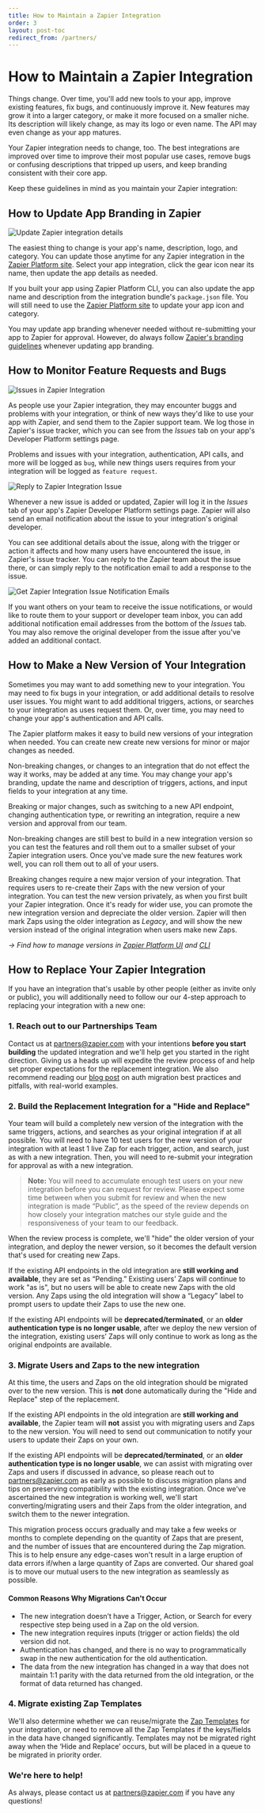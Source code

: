```yaml
---
title: How to Maintain a Zapier Integration
order: 3
layout: post-toc
redirect_from: /partners/
---
```


# How to Maintain a Zapier Integration

Things change. Over time, you'll add new tools to your app, improve existing features, fix bugs, and continuously improve it. New features may grow it into a larger category, or make it more focused on a smaller niche. Its description will likely change, as may its logo or even name. The API may even change as your app matures.

Your Zapier integration needs to change, too. The best integrations are improved over time to improve their most popular use cases, remove bugs or confusing descriptions that tripped up users, and keep branding consistent with their core app.

Keep these guidelines in mind as you maintain your Zapier integration:

## How to Update App Branding in Zapier

![Update Zapier integration details](https://cdn.zapier.com/storage/photos/1075ef17df9d18db368adaed7e1d24bc.png)

The easiest thing to change is your app's name, description, logo, and category. You can update those anytime for any Zapier integration in the [Zapier Platform site](https://zapier.com/app/developer). Select your app integration, click the gear icon near its name, then update the app details as needed.

If you built your app using Zapier Platform CLI, you can also update the app name and description from the integration bundle's `package.json` file. You will still need to use the [Zapier Platform site](https://zapier.com/app/developer) to update your app icon and category.

You may update app branding whenever needed without re-submitting your app to Zapier for approval. However, do always follow [Zapier's branding guidelines](https://platform.zapier.com/partners/planning-guide) whenever updating app branding.

## How to Monitor Feature Requests and Bugs

![Issues in Zapier Integration](https://cdn.zapier.com/storage/photos/7e214665d64998a7cc8c3276e5b8f86f.png)

As people use your Zapier integration, they may encounter buggs and problems with your integration, or think of new ways they'd like to use your app with Zapier, and send them to the Zapier support team. We log those in Zapier's issue tracker, which you can see from the _Issues_ tab on your app's Developer Platform settings page.

Problems and issues with your integration, authentication, API calls, and more will be logged as `bug`, while new things users requires from your integration will be logged as `feature request`.

![Reply to Zapier Integration Issue](https://cdn.zapier.com/storage/photos/a793bc2741fd1c82159c01d0a59fe735.png)

Whenever a new issue is added or updated, Zapier will log it in the _Issues_ tab of your app's Zapier Developer Platform settings page. Zapier will also send an email notification about the issue to your integration's original developer.

You can see additional details about the issue, along with the trigger or action it affects and how many users have encountered the issue, in Zapier's issue tracker. You can reply to the Zapier team about the issue there, or can simply reply to the notification email to add a response to the issue.

![Get Zapier Integration Issue Notification Emails](https://cdn.zapier.com/storage/photos/3ac5c7bc98568aac786a7b87fc2695ef.png)

If you want others on your team to receive the issue notifications, or would like to route them to your support or developer team inbox, you can add additional notification email addresses from the bottom of the _Issues_ tab. You may also remove the original developer from the issue after you've added an additional contact.

## How to Make a New Version of Your Integration

Sometimes you may want to add something new to your integration. You may need to fix bugs in your integration, or add additional details to resolve user issues. You might want to add additional triggers, actions, or searches to your integration as uses request them. Or, over time, you may need to change your app's authentication and API calls.

The Zapier platform makes it easy to build new versions of your integration when needed. You can create new create new versions for minor or major changes as needed.

Non-breaking changes, or changes to an integration that do not effect the way it works, may be added at any time. You may change your app's branding, update the name and description of triggers, actions, and input fields to your integration at any time.

Breaking or major changes, such as switching to a new API endpoint, changing authentication type, or rewriting an integration, require a new version and approval from our team.

Non-breaking changes are still best to build in a new integration version so you can test the features and roll them out to a smaller subset of your Zapier integration users. Once you've made sure the new features work well, you can roll them out to all of your users.

Breaking changes require a new major version of your integration. That requires users to re-create their Zaps with the new version of your integration. You can test the new version privately, as when you first built your Zapier integration. Once it's ready for wider use, you can promote the new integration version and depreciate the older version. Zapier will then mark Zaps using the older integration as _Legacy_, and will show the new version instead of the original integration when users make new Zaps.

_→ Find how to manage versions in [Zapier Platform UI](https://platform.zapier.com/docs/versions) and [CLI](https://zapier.github.io/zapier-platform-cli/#deploying-an-app-version)_

## How to Replace Your Zapier Integration

If you have an integration that's usable by other people (either as invite only or public), you will additionally need to follow our our 4-step approach to replacing your integration with a new one:

### 1. Reach out to our Partnerships Team

Contact us at [partners@zapier.com](mailto:partners@zapier.com) with your intentions **before you start building** the updated integration and we'll help get you started in the right direction. Giving us a heads up will expedite the review process of and help set proper expectations for the replacement integration. We also recommend reading our [blog post](https://zapier.com/engineering/api-auth-migration/) on auth migration best practices and pitfalls, with real-world examples.

### 2. Build the Replacement Integration for a "Hide and Replace"

Your team will build a completely new version of the integration with the same triggers, actions, and searches as your original integration if at all possible. You will need to have 10 test users for the new version of your integration with at least 1 live Zap for each trigger, action, and search, just as with a new integration. Then, you will need to re-submit your integration for approval as with a new integration.

> **Note:** You will need to accumulate enough test users on your new integration before you can request for review. Please expect some time between when you submit for review and when the new integration is made “Public”, as the speed of the review depends on how closely your integration matches our style guide and the responsiveness of your team to our feedback.

When the review process is complete, we'll "hide" the older version of your integration, and deploy the newer version, so it becomes the default version that's used for creating new Zaps.

If the existing API endpoints in the old integration are **still working and available**, they are set as “Pending.” Existing users’ Zaps will continue to work "as is", but no users will be able to create new Zaps with the old version. Any Zaps using the old integration will show a “Legacy” label to prompt users to update their Zaps to use the new one.

If the existing API endpoints will be **deprecated/terminated**, or an **older authentication type is no longer usable**, after we deploy the new version of the integration, existing users’ Zaps will only continue to work as long as the original endpoints are available.

### 3. Migrate Users and Zaps to the new integration

At this time, the users and Zaps on the old integration should be migrated over to the new version. This is **not** done automatically during the "Hide and Replace" step of the replacement.

If the existing API endpoints in the old integration are **still working and available**, the Zapier team will **not** assist you with migrating users and Zaps to the new version. You will need to send out communication to notify your users to update their Zaps on your own.

If the existing API endpoints will be **deprecated/terminated**, or an **older authentication type is no longer usable**, we can assist with migrating over Zaps and users if discussed in advance, so please reach out to [partners@zapier.com](mailto:partners@zapier.com) as early as possible to discuss migration plans and tips on preserving compatibility with the existing integration. Once we've ascertained the new integration is working well, we'll start converting/migrating users and their Zaps from the older integration, and switch them to the newer integration.

This migration process occurs gradually and may take a few weeks or months to complete depending on the quantity of Zaps that are present, and the number of issues that are encountered during the Zap migration. This is to help ensure any edge-cases won't result in a large eruption of data errors if/when a large quantity of Zaps are converted. Our shared goal is to move our mutual users to the new integration as seamlessly as possible.

#### Common Reasons Why Migrations Can't Occur

* The new integration doesn’t have a Trigger, Action, or Search for every respective step being used in a Zap on the old version.
* The new integration requires inputs (trigger or action fields) the old version did not.
* Authentication has changed, and there is no way to programmatically swap in the new authentication for the old authentication.
* The data from the new integration has changed in a way that does not maintain 1:1 parity with the data returned from the old integration, or the format of data returned has changed.

### 4. Migrate existing Zap Templates

We'll also determine whether we can reuse/migrate the [Zap Templates](https://zapier.com/developer/documentation/v2/zap-templates/) for your integration, or need to remove all the Zap Templates if the keys/fields in the data have changed significantly. Templates may not be migrated right away when the ‘Hide and Replace’ occurs, but will be placed in a queue to be migrated in priority order.

### We're here to help!

As always, please contact us at [partners@zapier.com](mailto:partners@zapier.com) if you have any questions!
